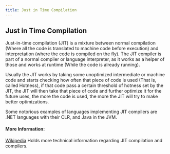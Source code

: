 ```yaml
---
title: Just in Time Compilation
---
```

## Just in Time Compilation

Just-in-time compilation (JIT) is a mixture between normal compilation (Where all the code is translated to machine code before execution) and interpretation (where the code is compiled on the fly). The JIT compiler is part of a normal compiler or language interpreter, as it works as a helper of those and works at runtime (While the code is already running).

Usually the JIT works by taking some unoptimized intermediate or machine code and starts checking how often that piece of code is used (That is, called Hotness), if that code pass a certain threshold of hotness set by the JIT, the JIT will then take that piece of code and further optimize it for the future uses, the more the code is used, the more the JIT will try to make better optimizations.

Some notorious examples of languages implementing JIT compilers are .NET languages with their CLR, and Java in the JVM. 

#### More Information:

[Wikipedia](https://en.wikipedia.org/wiki/Just-in-time_compilation) Holds more technical information regarding JIT compilation and compilers.

